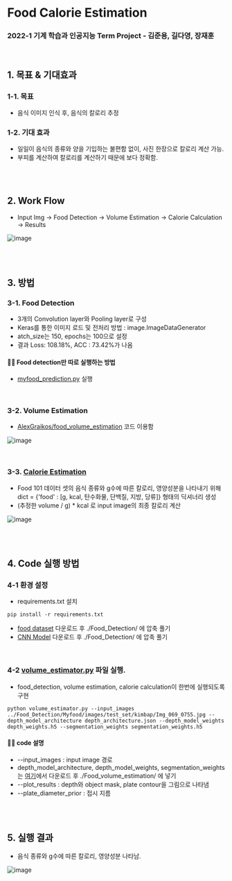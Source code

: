 # Food Calorie Estimation
### 2022-1 기계 학습과 인공지능 Term Project - 김준용, 길다영, 장재훈

<br>

## 1. 목표 & 기대효과
### 1-1. 목표
- 음식 이미지 인식 후, 음식의 칼로리 추정 


### 1-2. 기대 효과
- 일일이 음식의 종류와 양을 기입하는 불편함 없이, 사진 한장으로 칼로리 계산 가능.
-  부피를 계산하여 칼로리를 계산하기 때문에 보다 정확함.

<br><br>

## 2. Work Flow
- Input Img → Food Detection → Volume Estimation → Calorie Calculation → Results

![image](https://user-images.githubusercontent.com/53934639/173486316-41400309-4041-429d-b04d-02154abc8a7b.png)

<br><br>

## 3. 방법
### 3-1. Food Detection
- 3개의 Convolution layer와 Pooling layer로 구성
- Keras를 통한 이미지 로드 및 전처리 방법 : image.ImageDataGenerator
- atch_size는 150, epochs는 100으로 설정
- 결과 Loss: 108.18%, ACC : 73.42%가 나옴

#### 👩‍💻 Food detection만 따로 실행하는 방법
- [myfood_prediction.py](https://github.com/arittung/Food_Calorie_Estimation/blob/main/Food_Detection/myfood_prediction.py) 실행

<br>

### 3-2. Volume Estimation
- [AlexGraikos/food_volume_estimation](https://github.com/AlexGraikos/food_volume_estimation) 코드 이용함

![image](https://user-images.githubusercontent.com/53934639/173487815-de4c02df-a99b-4056-9dd7-5269058b4178.png)

<br>


### 3-3. [Calorie Estimation](https://github.com/arittung/Food_Calorie_Estimation/blob/main/Food_volume_estimation/volume_estimator.py#L510)
- Food 101 데이터 셋의 음식 종류와 g수에 따른 칼로리, 영양성분을 나타내기 위해 dict = {'food' : [g, kcal, 탄수화물, 단백질, 지방, 당류]} 형태의 딕셔너리 생성
- (추정한 volume / g) * kcal 로 input image의 최종 칼로리 계산

![image](https://user-images.githubusercontent.com/53934639/173488131-00b159fb-d0f5-49e6-8468-f822d9020bb7.png)



<br><br>

## 4. Code 실행 방법
### 4-1 환경 설정 
- requirements.txt 설치
```
pip install -r requirements.txt 
```
- [food dataset](https://drive.google.com/file/d/1PE3r-ve0FOOMEwIzZJfEo5PXH6KtDZOF/view?usp=sharing) 다운로드 후 ./Food_Detection/ 에 압축 풀기
- [CNN Model](https://drive.google.com/file/d/1B_aWg1_1JIbCU6cbNcqzwHqu7AY0gZ4M/view?usp=sharing) 다운로드 후 ./Food_Detection/ 에 압축 풀기

<br>

### 4-2 [volume_estimator.py](https://github.com/arittung/Food_Calorie_Estimation/blob/main/Food_volume_estimation/volume_estimator.py) 파일 실행. 
  - food_detection, volume estimation, calorie calculation이 한번에 실행되도록 구현

```
python volume_estimator.py --input_images ../Food_Detection/Myfood/images/test_set/kimbap/Img_069_0755.jpg --depth_model_architecture depth_architecture.json --depth_model_weights depth_weights.h5 --segmentation_weights segmentation_weights.h5
```

#### 👩‍💻 code 설명
- --input_images : input image 경로
- depth_model_architecture, depth_model_weights, segmentation_weights는 [여기](https://github.com/AlexGraikos/food_volume_estimation#models)에서 다운로드 후 ./Food_volume_estimation/ 에 넣기
- --plot_results : depth와 object mask, plate contour을 그림으로 나타냄
- --plate_diameter_prior : 접시 지름

<br><br>

## 5. 실행 결과
- 음식 종류와 g수에 따른 칼로리, 영양성분 나타남.

![image](https://user-images.githubusercontent.com/53934639/173487955-0bf8e1a4-d5cc-4032-aeb8-fe60ecab5dfc.png)


